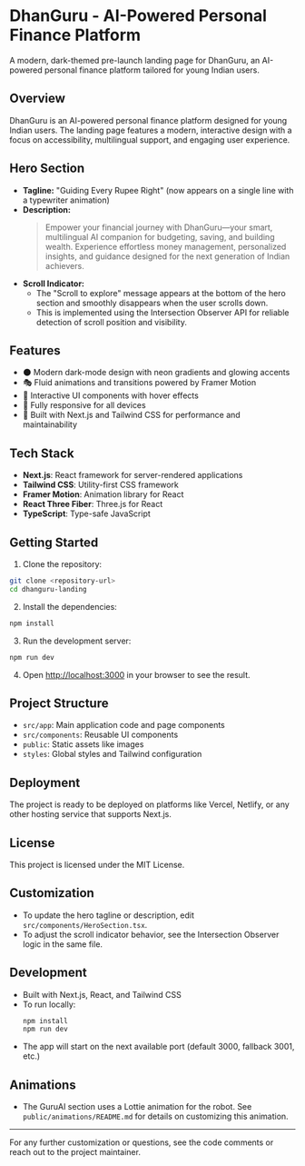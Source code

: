 # DhanGuru - AI-Powered Personal Finance Platform

A modern, dark-themed pre-launch landing page for DhanGuru, an AI-powered personal finance platform tailored for young Indian users.

## Overview

DhanGuru is an AI-powered personal finance platform designed for young Indian users. The landing page features a modern, interactive design with a focus on accessibility, multilingual support, and engaging user experience.

## Hero Section
- **Tagline:** "Guiding Every Rupee Right" (now appears on a single line with a typewriter animation)
- **Description:**
  > Empower your financial journey with DhanGuru—your smart, multilingual AI companion for budgeting, saving, and building wealth. Experience effortless money management, personalized insights, and guidance designed for the next generation of Indian achievers.
- **Scroll Indicator:**
  - The "Scroll to explore" message appears at the bottom of the hero section and smoothly disappears when the user scrolls down.
  - This is implemented using the Intersection Observer API for reliable detection of scroll position and visibility.

## Features

- 🌑 Modern dark-mode design with neon gradients and glowing accents
- 🎭 Fluid animations and transitions powered by Framer Motion
- 🧩 Interactive UI components with hover effects
- 📱 Fully responsive for all devices
- 🚀 Built with Next.js and Tailwind CSS for performance and maintainability

## Tech Stack

- **Next.js**: React framework for server-rendered applications
- **Tailwind CSS**: Utility-first CSS framework
- **Framer Motion**: Animation library for React
- **React Three Fiber**: Three.js for React
- **TypeScript**: Type-safe JavaScript

## Getting Started

1. Clone the repository:

```bash
git clone <repository-url>
cd dhanguru-landing
```

2. Install the dependencies:

```bash
npm install
```

3. Run the development server:

```bash
npm run dev
```

4. Open [http://localhost:3000](http://localhost:3000) in your browser to see the result.

## Project Structure

- `src/app`: Main application code and page components
- `src/components`: Reusable UI components
- `public`: Static assets like images
- `styles`: Global styles and Tailwind configuration

## Deployment

The project is ready to be deployed on platforms like Vercel, Netlify, or any other hosting service that supports Next.js.

## License

This project is licensed under the MIT License.

## Customization
- To update the hero tagline or description, edit `src/components/HeroSection.tsx`.
- To adjust the scroll indicator behavior, see the Intersection Observer logic in the same file.

## Development
- Built with Next.js, React, and Tailwind CSS
- To run locally:
  ```bash
  npm install
  npm run dev
  ```
- The app will start on the next available port (default 3000, fallback 3001, etc.)

## Animations
- The GuruAI section uses a Lottie animation for the robot. See `public/animations/README.md` for details on customizing this animation.

---
For any further customization or questions, see the code comments or reach out to the project maintainer.
